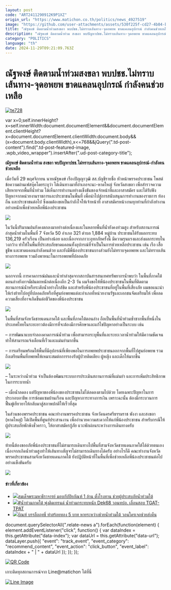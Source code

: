 ```yaml
---
layout: post
code: "ART2411290912K9P1XZ"
origin_url: "https://www.matichon.co.th/politics/news_4927519"
image: "https://github.com/user-attachments/assets/530f225f-cd27-4b04-b21a-fbe19efe9fdd"
title: "ณัฐพงษ์ ติดตามน้ำท่วมสงขลา พบปชช.ไม่ทราบเส้นทาง-จุดอพยพ ขาดแคลนอุปกรณ์ กำลังคนช่วยเหลือ"
description: "ณัฐพงษ์ ติดตามน้ำท่วม สงขลา พบปัญหาปชช.ไม่ทราบเส้นทาง-จุดอพยพ ขาดแคลนอุปกรณ์-กำลังคนช่วยเหลือ"
category: "POLITICS"
language: "th"
date: 2024-11-29T09:21:09.763Z
---
```


# ณัฐพงษ์ ติดตามน้ำท่วมสงขลา พบปชช.ไม่ทราบเส้นทาง-จุดอพยพ ขาดแคลนอุปกรณ์ กำลังคนช่วยเหลือ

[![](https://www.matichon.co.th/wp-content/uploads/2024/11/te728-1.jpg "te728")](https://www.matichon.co.th/wp-content/uploads/2024/11/te728-1.jpg)

var x=0;self.innerHeight?x=self.innerWidth:document.documentElement&&document.documentElement.clientHeight?x=document.documentElement.clientWidth:document.body&&(x=document.body.clientWidth),x<=768&&jQuery(".td-post-content").find(".td-post-featured-image, .wpb\_video\_wrapper").insertAfter(".ud-post-category-title");

**ณัฐพงษ์ ติดตามน้ำท่วม สงขลา พบปัญหาปชช.ไม่ทราบเส้นทาง-จุดอพยพ ขาดแคลนอุปกรณ์-กำลังคนช่วยเหลือ**

เมื่อวันที่ 29 พฤศจิกายน นายณัฐพงษ์ เรืองปัญญาวุฒิ สส.บัญชีรายชื่อ หัวหน้าพรรคประชาชน โพสต์ข้อความผ่านเฟสบุ๊คโดยระบุว่า ได้เดินทางมาที่อำเภอจะนะ-หาดใหญ่ จังหวัดสงขลา เพื่อสำรวจความเสียหายจากพื้นที่น้ำท่วม ได้เห็นการทำงานอย่างแข็งขันของเจ้าหน้าที่และอาสาสมัคร และได้รับฟังปัญหาจากหน่วยงานราชการและประชาชนในพื้นที่ เพื่อนำไปสู่การสนับสนุนการทำงานของราชการ ท้องถิ่น และประชาชนต่อไป ซึ่งผมต้องขอเป็นกำลังใจให้เจ้าหน้าที่ อาสาสมัครหน้างานทุกท่านที่กำลังทำงานอย่างหนักเพื่อช่วยเหลือพี่น้องประชาชน

![](https://www.matichon.co.th/wp-content/uploads/2024/11/เท้ง1-1024x682.jpg)

ในวันนี้ปริมาณฝนยังคงตกลงมาอย่างต่อเนื่องและในหลายพื้นที่น้ำยังคงท่วมสูง สำหรับสถานการณ์ล่าสุดน้ำท่วมในพื้นที่ 7 จังหวัด 50 อำเภอ 321 ตำบล 1,884 หมู่บ้าน ประชาชนได้รับผลกระทบ 136,219 ครัวเรือน เป็นอย่างน้อย และเนื่องจากภาวะอุทกภัยครั้งนี้ มีความรุนแรงและส่งผลกระทบในวงกว้าง ทำให้ในพื้นที่ประสบภัยขาดแคลนทั้งอุปกรณ์ที่จำเป็นในการช่วยเหลือประชาชน เช่น เรือ เสื้อชูชีพ และขาดแคลนกำลังคนด้วย และยังมีพี่น้องประชาชนบางส่วนยังไม่ทราบจุดอพยพ และไม่ทราบเส้นทางการอพยพ รวมถึงพาหนะในการอพยพที่ปลอดภัย

![](https://www.matichon.co.th/wp-content/uploads/2024/11/เท้ง2-1024x682.jpg)

นอกจากนี้ การคาดการณ์ฝนและน้ำท่าล่าสุดจากสถาบันสารสนเทศทรัพยากรน้ำพบว่า ในพื้นที่ภาคใต้ตอนล่างยังอาจมีฝนตกหนักต่อเนื่องอีก 2-3 วัน ผมจึงขอให้พี่น้องประชาชนในพื้นที่ติดตามสถานการณ์น้ำหรือระดับน้ำอย่างใกล้ชิด และสำหรับพี่น้องประชาชนที่อยู่ในพื้นที่เสี่ยงภัย ผมขอแนะนำให้เร่งย้ายไปอยู่ที่ปลอดภัยหรือที่ศูนย์อพยพแต่ละอำเภอที่หน่วยงานรัฐและเอกชนจัดเตรียมให้ เพื่อลดความเสี่ยงที่อาจเกิดขึ้นต่อชีวิตของพี่น้องประชาชน

![](https://www.matichon.co.th/wp-content/uploads/2024/11/เท้ง3-1024x682.jpg)

ในพื้นที่สามจังหวัดชายแดนภาคใต้ และพื้นที่ภาคใต้ตอนล่าง ถือเป็นพื้นที่น้ำท่วมซ้ำซากพื้นที่หนึ่งในประเทศไทยในระยะยาวต้องมีการที่จะต้องมีการศึกษาและแก้ไขปัญหาอย่างเป็นระบบ เช่น

– การพัฒนาแบบจำลองคาดการณ์น้ำท่วม เพื่อสามารถระบุพื้นที่และระยะเวลาน้ำท่วมให้มีความชัดเจน ทำให้สามารถแจ้งเตือนที่เร็วและแม่นยำมากขึ้น

– การเตรียมพร้อมให้พื้นที่มีอุปกรณ์ที่เพียงพอในการอพยพประชาชนออกจากพื้นที่ไปศูนย์อพยพ รวมถึงเตรียมพื้นที่อพยพให้เหมาะสมต่อการรองรับผู้ป่วยติดเตียง ผู้หญิง และเด็กให้มากขึ้น

![](https://www.matichon.co.th/wp-content/uploads/2024/11/เท้ง4-1024x682.jpg)

– ในระหว่างน้ำท่วม จำเป็นต้องพัฒนาระบบการประเมินสถานการณ์ที่แม่นยำ และการเพิ่มประสิทธิภาพในการระบายน้ำ

– เมื่อน้ำลดลง แต่ปัญหาของพี่น้องของประชาชนไม่ได้ลดลงตามไปด้วย โดยเฉพาะปัญหาในการประกอบอาชีพ การซ่อมแซมบ้านเรือน และปัญหาภาระทางการเงิน เพราะฉะนั้น ต้องมีกระบวนการฟื้นฟูเยียวยาให้กลับมาสู่สภาพปกติให้เร็วที่สุด

ในส่วนของพรรคประชาชน คณะทำงานพรรคประชาชน จังหวัดนครศรีธรรมราช พังงา และสงขลา (หาดใหญ่) ได้เปิดพื้นที่ศูนย์ประสานงาน เพื่ออำนวยความสะดวกให้แก่พี่น้องประชาชน สำหรับกรณีให้ผู้ประสบภัยพักพิงชั่วคราว, ให้อาสาสมัครกู้ภัย แวะพักผ่อนระหว่างการเดินทางครับ

![](https://www.matichon.co.th/wp-content/uploads/2024/11/เท้ง5-1024x682.jpg)

ท้ายนี้ต้องขออภัยพี่น้องประชาชนที่ไม่สามารถเดินทางไปพื้นที่สามจังหวัดชายแดนภาคใต้ได้ด้วยตนเอง เนื่องจากเกิดน้ำท่วมสูงทำให้เส้นทางสัญจรไม่สามารถเดินทางได้ครับ อย่างไรก็ดี คณะทำงานจังหวัดพรรคประชาชนสามจังหวัดชายแดนภาคใต้ ยังปฎิบัติหน้าที่ในพื้นที่เพื่อช่วยเหลือพี่น้องประชาชนต่อไปอย่างแข็งขันครับ

![](https://www.matichon.co.th/wp-content/uploads/2024/11/เท้ง6-1024x682.jpg)

#### ข่าวที่เกี่ยวข้อง

*   [![](https://www.matichon.co.th/wp-content/uploads/2024/11/vfgf11-wed.jpg)สมเด็จพระมหาธีราจารย์ มอบกัปปิยภัณฑ์ 1 ล้าน ตั้งโรงทาน ช่วยผู้ประสบภัยน้ำท่วมใต้](https://www.matichon.co.th/education/religious-cultural/news_4927443)
*   [![](https://www.matichon.co.th/wp-content/uploads/2024/11/vfgf6-wed.jpg)#น้ำท่วมภาคใต้ พุ่งติดเทรนด์ น้ำท่วมกระทบหนัก Dek68 วอนทปอ. เลื่อนสอบ TGAT-TPAT](https://www.matichon.co.th/education/news_4926887)
*   [![](https://www.matichon.co.th/wp-content/uploads/2024/11/สร้อยทองหาย.jpg)บิณฑ์ บรรลือฤทธิ์ ทำสร้อยทอง 5 บาท หายระหว่างช่วยน้ำท่วมใต้ วอนใครเจอช่วยส่งคืน](https://www.matichon.co.th/entertainment/thai-entertainment/news_4926815)

document.querySelectorAll(".relate-news a").forEach(function(element) { element.addEventListener("click", function() { var dataIndex = this.getAttribute("data-index"); var dataUrl = this.getAttribute("data-url"); dataLayer.push({ "event": "track\_event", "event\_category": "recommend\_content", "event\_action": "click\_button", "event\_label": dataIndex + " | " + dataUrl }); }); });

[![QR Code](https://www.matichon.co.th/wp-content/uploads/2023/07/wob1371z.jpg)](https://lin.ee/ht0nDxX)

เกาะติดทุกสถานการณ์จาก Line@matichon ได้ที่นี่

[![Line Image](https://www.matichon.co.th/wp-content/uploads/2023/07/th.png)](https://lin.ee/ht0nDxX)